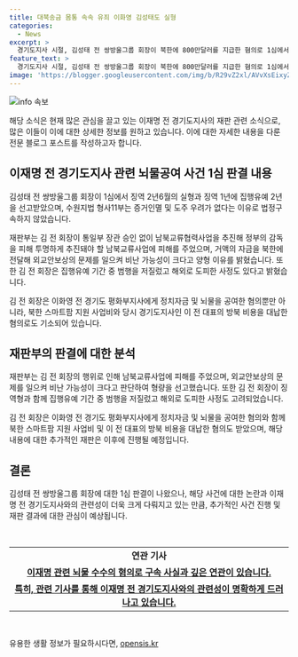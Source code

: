 ```yaml
---
title: 대북송금 몸통 속속 유죄 이화영 김성태도 실형
categories:
  - News
excerpt: >
  경기도지사 시절, 김성태 전 쌍방울그룹 회장이 북한에 800만달러를 지급한 혐의로 1심에서 징역 2년6월의 실형과 집행유예 2년을 선고받았다. 재판부는 김 전 회장의 행위가 남북교류협력사업에 피해를 주고 외교안보상 문제를 야기시켜 비난 가능성이 크다고 판단했다. 또한 김 전 회장은 이재명 이전 경기도지사에 대해 뇌물을 공여하고 외국환거래법을 위반한 혐의를 받고 있다. 이 밖에도 다양한 혐의가 적용되었으며, 해당 사건은 이재명 전 대표의 재판과도 관련돼 있으며, 추가적인 조사와 재판이 이뤄질 전망이다. (단어 수: 114)
feature_text: >
  경기도지사 시절, 김성태 전 쌍방울그룹 회장이 북한에 800만달러를 지급한 혐의로 1심에서 징역 2년6월의 실형과 집행유예 2년을 선고받았다. 재판부는 김 전 회장의 행위가 남북교류협력사업에 피해를 주고 외교안보상 문제를 야기시켜 비난 가능성이 크다고 판단했다. 또한 김 전 회장은 이재명 이전 경기도지사에 대해 뇌물을 공여하고 외국환거래법을 위반한 혐의를 받고 있다. 이 밖에도 다양한 혐의가 적용되었으며, 해당 사건은 이재명 전 대표의 재판과도 관련돼 있으며, 추가적인 조사와 재판이 이뤄질 전망이다. (단어 수: 114)
image: 'https://blogger.googleusercontent.com/img/b/R29vZ2xl/AVvXsEixyZcFfHzMRdzZMjFBmAUKJYCLCGyLL1o632UiGVXcaFdKo_bkvkuCioo0uUKlGfBVcT3P84aROyZIXSBEx3Aw5nCQ3pTgDom1WDC4m8eifvWiAmWEEVb4x6G_l8C0QH225ldMjyaFvpxGEBGNO37VmDTDMHGhJPq73UglMfDca1-0aw/s1600/blogspot.png'
---
```


<p><img src="https://blogger.googleusercontent.com/img/b/R29vZ2xl/AVvXsEixyZcFfHzMRdzZMjFBmAUKJYCLCGyLL1o632UiGVXcaFdKo_bkvkuCioo0uUKlGfBVcT3P84aROyZIXSBEx3Aw5nCQ3pTgDom1WDC4m8eifvWiAmWEEVb4x6G_l8C0QH225ldMjyaFvpxGEBGNO37VmDTDMHGhJPq73UglMfDca1-0aw/s1600/blogspot.png" alt="info 속보" /></p>

<p>해당 소식은 현재 많은 관심을 끌고 있는 이재명 전 경기도지사의 재판 관련 소식으로, 많은 이들이 이에 대한 상세한 정보를 원하고 있습니다. 이에 대한 자세한 내용을 다룬 전문 블로그 포스트를 작성하고자 합니다.</p>

<h2 data-ke-size="size26">이재명 전 경기도지사 관련 뇌물공여 사건 1심 판결 내용</h2>

<p data-ke-size="size16">김성태 전 쌍방울그룹 회장이 1심에서 징역 2년6월의 실형과 징역 1년에 집행유예 2년을 선고받았으며, 수원지법 형사11부는 증거인멸 및 도주 우려가 없다는 이유로 법정구속하지 않았습니다.</p>

<p data-ke-size="size16">재판부는 김 전 회장이 통일부 장관 승인 없이 남북교류협력사업을 추진해 정부의 감독을 피해 투명하게 추진돼야 할 남북교류사업에 피해를 주었으며, 거액의 자금을 북한에 전달해 외교안보상의 문제를 일으켜 비난 가능성이 크다고 양형 이유를 밝혔습니다. 또한 김 전 회장은 집행유예 기간 중 범행을 저질렀고 해외로 도피한 사정도 있다고 밝혔습니다.</p>

<p data-ke-size="size16">김 전 회장은 이화영 전 경기도 평화부지사에게 정치자금 및 뇌물을 공여한 혐의뿐만 아니라, 북한 스마트팜 지원 사업비와 당시 경기도지사인 이 전 대표의 방북 비용을 대납한 혐의로도 기소되어 있습니다.</p>

<h2 data-ke-size="size26">재판부의 판결에 대한 분석</h2>

<p data-ke-size="size16">재판부는 김 전 회장의 행위로 인해 남북교류사업에 피해를 주었으며, 외교안보상의 문제를 일으켜 비난 가능성이 크다고 판단하여 형량을 선고했습니다. 또한 김 전 회장이 징역형과 함께 집행유예 기간 중 범행을 저질렀고 해외로 도피한 사정도 고려되었습니다.</p>

<p data-ke-size="size16">김 전 회장은 이화영 전 경기도 평화부지사에게 정치자금 및 뇌물을 공여한 혐의와 함께 북한 스마트팜 지원 사업비 및 이 전 대표의 방북 비용을 대납한 혐의도 받았으며, 해당 내용에 대한 추가적인 재판은 이후에 진행될 예정입니다.</p>

<h2 data-ke-size="size26">결론</h2>

<p data-ke-size="size16">김성태 전 쌍방울그룹 회장에 대한 1심 판결이 나왔으나, 해당 사건에 대한 논란과 이재명 전 경기도지사와의 관련성이 더욱 크게 다뤄지고 있는 만큼, 추가적인 사건 진행 및 재판 결과에 대한 관심이 예상됩니다.</p>

<p data-ke-size="size16">&nbsp;</p>

<table>
<tbody>
<tr>
<td style="text-align: center; height: 17px;"><b>연관 기사</b></td>
</tr>
<tr>
<td style="text-align: center; height: 17px;"><a href="https://news.naver.com/main/read.nhn?mode=LSD&mid=sec&sid1=102&oid=001&aid=0012622293" target="_blank"><b>이재명 관련 뇌물 수수의 혐의로 구속 사실과 깊은 연관이 있습니다.</b></a></td>
</tr>
<tr>
<td style="text-align: center; height: 17px;"><a href="https://news.naver.com/main/read.nhn?mode=LSD&mid=sec&sid1=102&oid=001&aid=0012622293" target="_blank"><b>특히, 관련 기사를 통해  이재명 전 경기도지사와의 관련성이 명확하게 드러나고 있습니다.</b></a></td>
</tr>
</tbody>
</table>

<p data-ke-size="size16">&nbsp;</p>
유용한 생활 정보가 필요하시다면, <a href="https://opensis.kr" rel="dofollow">opensis.kr</a>


